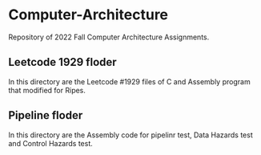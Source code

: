 # Computer-Architecture
Repository of 2022 Fall Computer Architecture Assignments.

## Leetcode 1929 floder
In this directory are the Leetcode #1929 files of C and Assembly program that modified for Ripes.

## Pipeline floder
In this directory are the Assembly code for pipelinr test, Data Hazards test and Control Hazards test.
